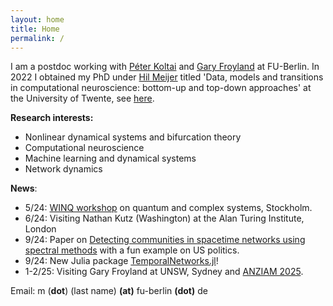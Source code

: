```yaml
---
layout: home
title: Home
permalink: /
---
```

I am a postdoc working with [Péter Koltai](http://userpage.fu-berlin.de/peterkoltai/index.html) and [Gary Froyland](https://web.maths.unsw.edu.au/~froyland/) at FU-Berlin. In 2022 I obtained my PhD under [Hil Meijer](https://wwwhome.ewi.utwente.nl/~meijerhge/) titled 'Data, models and transitions in computational neuroscience: bottom-up and top-down approaches' at the University of Twente, see [here]({{site.url}}{{site.baseurl}}/assets/thesis.pdf). 

**Research interests:**
- Nonlinear dynamical systems and bifurcation theory
- Computational neuroscience
- Machine learning and dynamical systems
- Network dynamics

**News**:
- 5/24: [WINQ workshop](https://indico.fysik.su.se/event/8139/page/617-week-2-new-challenges-in-high-dimensional-complex-dynamical-systems) on quantum and complex systems, Stockholm.
- 6/24: Visiting Nathan Kutz (Washington) at the Alan Turing Institute, London
- 9/24: Paper on [Detecting communities in spacetime networks using spectral methods](https://arxiv.org/abs/2409.11984) with a fun example on US politics. 
- 9/24: New Julia package [TemporalNetworks.jl](https://github.com/mkalia94/TemporalNetworks.jl/)!
- 1-2/25: Visiting Gary Froyland at UNSW, Sydney and [ANZIAM 2025](https://www.anziam.org.au/tiki-read_article.php?articleId=60).

Email:  m (**dot**) (last name)  **(at)** fu-berlin **(dot)** de
